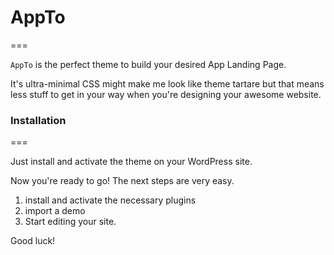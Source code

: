 # AppTo
===

`AppTo` is the perfect theme to build your desired App Landing Page.

It's ultra-minimal CSS might make me look like theme tartare but that means less stuff to get in your way when you're designing your awesome website.

### Installation
===

Just install and activate the theme on your WordPress site.

Now you're ready to go! The next steps are very easy. 
1. install and activate the necessary plugins
2. import a demo
3. Start editing your site.

Good luck!
